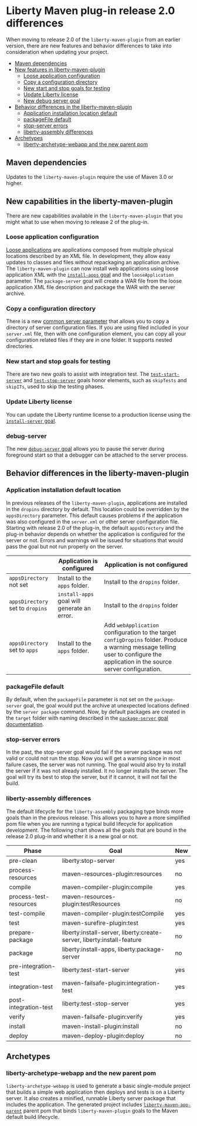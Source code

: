 # Liberty Maven plug-in release 2.0 differences

When moving to release 2.0 of the `liberty-maven-plugin` from an earlier version, there are new 
features and behavior differences to take into consideration when updating your project. 

* [Maven dependencies](#maven-dependencies)
* [New features in liberty-maven-plugin](#new-capabilities-in-the-liberty-maven-plugin)
    * [Loose application configuration](#loose-application-configuration)
    * [Copy a configuration directory](#copy-a-configuration-directory)
    * [New start and stop goals for testing](#new-start-and-stop-goals-for-testing)
    * [Update Liberty license](#update-liberty-license) 
    * [New debug server goal](#debug-server)
* [Behavior differences in the liberty-maven-plugin](#behavior-differences-in-the-liberty-maven-plugin)
    * [Application installation location default](#application-installation-default-location)
    * [packageFile default](#packagefile-default)
    * [stop-server errors](#stop-server-errors)
    * [liberty-assembly differences](#liberty-assembly-differences)
* [Archetypes](#archetypes)
    * [liberty-archetype-webapp and the new parent pom](#liberty-archetype-webapp-and-the-new-parent-pom)

## Maven dependencies

Updates to the `liberty-maven-plugin` require the use of Maven 3.0 or higher.

## New capabilities in the liberty-maven-plugin

There are new capabilities available in the `liberty-maven-plugin` that you might what to use when moving to release 2 of the plug-in.

### Loose application configuration
[Loose applications](https://www.ibm.com/support/knowledgecenter/SSD28V_9.0.0/com.ibm.websphere.wlp.core.doc/ae/rwlp_loose_applications.html) are applications composed from multiple physical locations described by an XML file. In development, they allow easy updates to classes and files without repackaging an application archive. The `liberty-maven-plugin` can now install web applications using loose application XML with the [`install-apps` goal](install-apps.md) and the `looseApplication` parameter. The `package-server` goal will create a WAR file from the loose application XML file description and package the WAR with the server archive.

### Copy a configuration directory
There is a new [common server parameter](common-server-parameters.md) that allows you to copy a directory of server 
configuration files. If you are using filed included in your `server.xml` file, then with one configuration element, 
you can copy all your configuration related files if they are in one folder. It supports nested directories.

### New start and stop goals for testing
There are two new goals to assist with integration test. The [`test-start-server`](test-start-server.md) and
[`test-stop-server`](test-stop-server.md) goals honor elements, such as `skipTests` and `skipITs`, used to skip the testing phases.

### Update Liberty license
You can update the Liberty runtime license to a production license using the [`install-server` goal](install-server.md).

### debug-server
The new [`debug-server` goal](debug-server.md) allows you to pause the server during foreground start so that a debugger 
can be attached to the server process.

## Behavior differences in the liberty-maven-plugin

### Application installation default location
In previous releases of the `liberty-maven-plugin`, applications are installed in the `dropins` directory by default.
This location could be overridden by the `appsDirectory` parameter. This default causes problems if the 
application was also configured in the `server.xml` or other server configuration file. 
Starting with release 2.0 of the plug-in, the default `appsDirectory` and the plug-in behavior depends on whether
the application is configured for the server or not. Errors and warnings will be issued for situations that would
pass the goal but not run properly on the server. 

| | Application is configured | Application is not configured |
| ----- | ---- | ---- |
|`appsDirectory` not set | Install to the `apps` folder. | Install to the `dropins` folder. |
|`appsDirectory` set to `dropins` | `install-apps` goal will generate an error. | Install to the `dropins` folder |
|`appsDirectory` set to `apps` | Install to the `apps` folder. | Add `webApplication` configuration to the target `configDropins` folder. Produce a warning message telling user to configure the application in the source server configuration. |

### packageFile default
By default, when the `packageFile` parameter is not set on the `package-server` goal, the goal would put the archive at unexpected locations defined by the `server package` command. Now, by default packages are created in the `target` folder with naming described in the [`package-server` goal documentation](package-server.md).

### stop-server errors
In the past, the stop-server goal would fail if the server package was not valid or could not run the stop.  Now you will get a warning since in most failure cases, the server was not running. The goal would also try to install the server if it was not already installed. It no longer installs the server. The goal will try its best to stop the server, but if it cannot, it will not fail the build.

### liberty-assembly differences

The default lifecycle for the `liberty-assembly` packaging type binds more goals than in the previous release. This allows you to have a more simplified pom file when you are running a typical build lifecycle for application development. The following chart shows all the goals that are bound in the release 2.0 plug-in and whether it is a new goal or not.

| Phase | Goal | New |
| ----- | ---- | -----|
| pre-clean | liberty:stop-server | yes |
| process-resources | maven-resources-plugin:resources | no |
| compile | maven-compiler-plugin:compile | yes |
| process-test-resources | maven-resources-plugin:testResources | no |
| test-compile | maven-compiler-plugin:testCompile | yes |
| test | maven-surefire-plugin:test | yes |
| prepare-package | liberty:install-server, liberty:create-server, liberty:install-feature | no |
| package | liberty:install-apps, liberty:package-server | no |
| pre-integration-test | liberty:test-start-server | yes |
| integration-test | maven-failsafe-plugin:integration-test | yes |
| post-integration-test | liberty:test-stop-server | yes |
| verify | maven-failsafe-plugin:verify | yes |
| install | maven-install-plugin:install | no |
| deploy | maven-deploy-plugin:deploy | no |

## Archetypes
### liberty-archetype-webapp and the new parent pom

`liberty-archetype-webapp` is used to generate a basic single-module project that builds a simple web application then deploys and tests is on a Liberty server. It also creates a minified, runnable Liberty server package that includes the application. The generated project includes [`liberty-maven-app-parent`](parent-pom.md) parent pom that binds `liberty-maven-plugin` goals to the Maven default build lifecycle.

